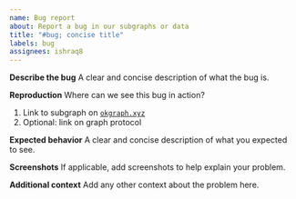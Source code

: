 ```yaml
---
name: Bug report
about: Report a bug in our subgraphs or data
title: "#bug; concise title"
labels: bug
assignees: ishraq8
---
```


**Describe the bug**
A clear and concise description of what the bug is.

**Reproduction**
Where can we see this bug in action?

1. Link to subgraph on [`okgraph.xyz`](https://okgraph.xyz/)
2. Optional: link on graph protocol

**Expected behavior**
A clear and concise description of what you expected to see.

**Screenshots**
If applicable, add screenshots to help explain your problem.

**Additional context**
Add any other context about the problem here.
